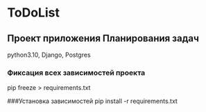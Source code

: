 # ToDoList
## Проект приложения Планирования задач

python3.10, Django, Postgres

### Фиксация всех зависимостей проекта
pip freeze > requirements.txt

###Установка зависимостей
pip install -r requirements.txt

